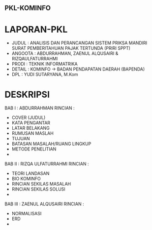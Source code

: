 ## PKL-KOMINFO

# LAPORAN-PKL
- JUDUL   : ANALISIS DAN PERANCANGAN SISTEM PRIKSA MANDIRI SURAT PEMBERITAHUAN PAJAK TERTUNDA (PRIRI SPPT)
- ANGOOTA : ABDURRAHMAN, ZAENUL ALQUSAIRI & RIZQAULFATURRAHMI
- PRODI   : TEKNIK INFORMATRIKA
- DETAIL  : KOMINFO -> BADAN PENDAPATAN DAERAH (BAPENDA)
- DPL     : YUDI SUTARYANA, M.Kom
# DESKRIPSI 
BAB I   : ABDURRAHMAN
RINCIAN :
- COVER (JUDUL)
- KATA PENGANTAR
- LATAR BELAKANG
- RUMUSAN MASLAH
- TUJUAN
- BATASAN MASALAH/RUANG LINGKUP
- METODE PENELITIAN
-
BAB II  : RIZQA ULFATURRAHMI
RINCIAN :
- TEORI LANDASAN
- BIO KOMINFO
- RINCIAN SEKILAS MASALAH
- RINCIAN SEKILAS SOLUSI
- 
BAB III : ZAENUL ALQUSAIRI
RINCIAN :
- NORMALISASI
- ERD
- 

